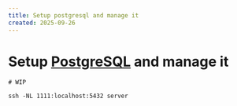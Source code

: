 ```yaml
---
title: Setup postgresql and manage it
created: 2025-09-26
---
```

# Setup [PostgreSQL](https://www.postgresql.org/) and manage it

```
# WIP

ssh -NL 1111:localhost:5432 server
```